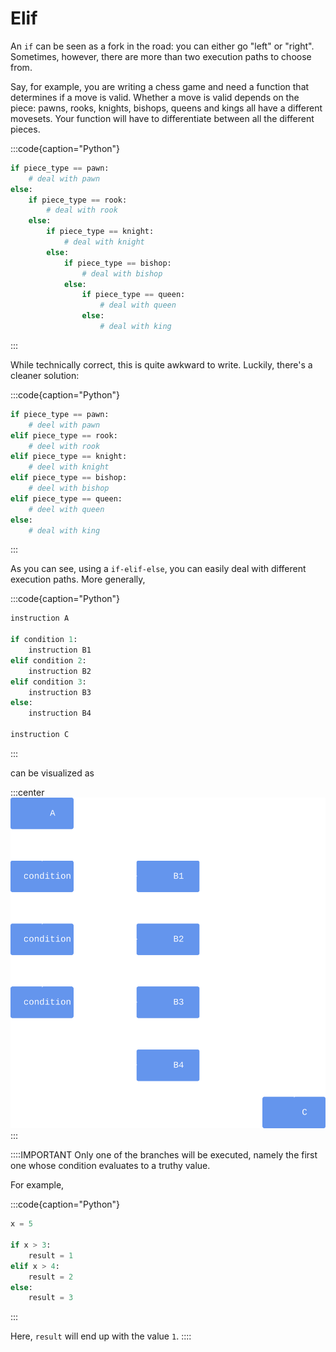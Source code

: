 # Elif

An `if` can be seen as a fork in the road: you can either go "left" or "right".
Sometimes, however, there are more than two execution paths to choose from.

Say, for example, you are writing a chess game and need a function that determines if a move is valid.
Whether a move is valid depends on the piece: pawns, rooks, knights, bishops, queens and kings all have a different movesets.
Your function will have to differentiate between all the different pieces.

:::code{caption="Python"}

```python
if piece_type == pawn:
    # deal with pawn
else:
    if piece_type == rook:
        # deal with rook
    else:
        if piece_type == knight:
            # deal with knight
        else:
            if piece_type == bishop:
                # deal with bishop
            else:
                if piece_type == queen:
                    # deal with queen
                else:
                    # deal with king
```

:::

While technically correct, this is quite awkward to write.
Luckily, there's a cleaner solution:

:::code{caption="Python"}

```python
if piece_type == pawn:
    # deel with pawn
elif piece_type == rook:
    # deel with rook
elif piece_type == knight:
    # deel with knight
elif piece_type == bishop:
    # deel with bishop
elif piece_type == queen:
    # deel with queen
else:
    # deal with king
```

:::

As you can see, using a `if-elif-else`, you can easily deal with different execution paths.
More generally,

:::code{caption="Python"}

```python
instruction A

if condition 1:
    instruction B1
elif condition 2:
    instruction B2
elif condition 3:
    instruction B3
else:
    instruction B4

instruction C
```

:::

can be visualized as

:::center
![If-Elif-Else](image-if-elif-chain.svg)
:::

::::IMPORTANT
Only one of the branches will be executed, namely the first one whose condition evaluates to a truthy value.

For example,

:::code{caption="Python"}

```python
x = 5

if x > 3:
    result = 1
elif x > 4:
    result = 2
else:
    result = 3
```

:::

Here, `result` will end up with the value `1`.
::::
